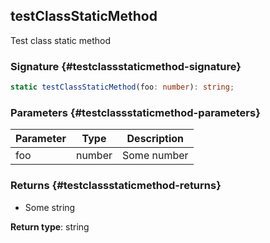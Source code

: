 ## testClassStaticMethod

Test class static method

### Signature {#testclassstaticmethod-signature}

```typescript
static testClassStaticMethod(foo: number): string;
```

### Parameters {#testclassstaticmethod-parameters}

| Parameter | Type | Description |
| - | - | - |
| foo | number | Some number |

### Returns {#testclassstaticmethod-returns}

- Some string

**Return type**: string
